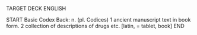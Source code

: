 TARGET DECK
ENGLISH

START
Basic
Codex
Back: n. (pl. Codices) 1 ancient manuscript text in book form. 2 collection of descriptions of drugs etc. [latin, = tablet, book]
END
